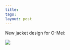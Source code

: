```yaml
---
title:  
tags: 
layout: post
---
```

New jacket design for O-Mei:

<img src="http://photos.fuzzymonk.com/blog/image/595/omeiteamjacket.jpg" border='0' class="picture" />
